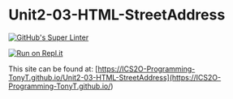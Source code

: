 # Unit2-03-HTML-StreetAddress
[![GitHub's Super Linter](https://github.com/ICS2O-Programming-TonyT/Unit2-03-HTML-StreetAddress/workflows/GitHub's%20Super%20Linter/badge.svg)](https://github.com/ICS2O-Programming-TonyT/Unit2-03-HTML-StreetAddress/actions)


[![Run on Repl.it](https://repl.it/badge/github/ICS2O-Programming-TonyT/Unit2-03-HTML-StreetAddress)](https://repl.it/github/ICS2O-Programming-TonyT/Unit2-03-HTML-StreetAddress)


This site can be found at: [https://ICS2O-Programming-TonyT.github.io/Unit2-03-HTML-StreetAddress](https://ICS2O-Programming-TonyT.github.io/<REPOSITORY>)